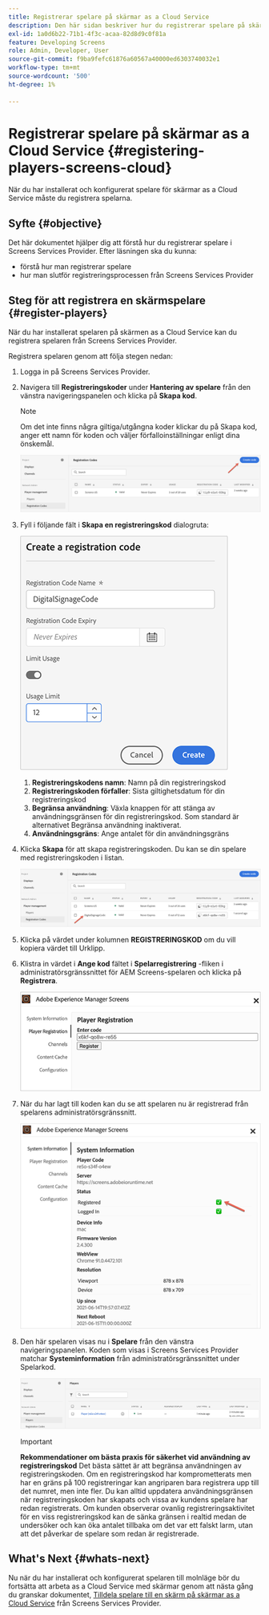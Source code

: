 ```yaml
---
title: Registrerar spelare på skärmar as a Cloud Service
description: Den här sidan beskriver hur du registrerar spelare på skärmar as a Cloud Service.
exl-id: 1a0d6b22-71b1-4f3c-acaa-82d8d9c0f81a
feature: Developing Screens
role: Admin, Developer, User
source-git-commit: f9ba9fefc61876a60567a40000ed6303740032e1
workflow-type: tm+mt
source-wordcount: '500'
ht-degree: 1%

---
```


# Registrerar spelare på skärmar as a Cloud Service {#registering-players-screens-cloud}

När du har installerat och konfigurerat spelare för skärmar as a Cloud Service måste du registrera spelarna.

## Syfte {#objective}

Det här dokumentet hjälper dig att förstå hur du registrerar spelare i Screens Services Provider. Efter läsningen ska du kunna:

* förstå hur man registrerar spelare
* hur man slutför registreringsprocessen från Screens Services Provider

## Steg för att registrera en skärmspelare {#register-players}

När du har installerat spelaren på skärmen as a Cloud Service kan du registrera spelaren från Screens Services Provider.

Registrera spelaren genom att följa stegen nedan:

1. Logga in på Screens Services Provider.

1. Navigera till **Registreringskoder** under **Hantering av spelare** från den vänstra navigeringspanelen och klicka på **Skapa kod**.

   >[!NOTE]
   >Om det inte finns några giltiga/utgångna koder klickar du på Skapa kod, anger ett namn för koden och väljer förfalloinställningar enligt dina önskemål.

   ![bild](/help/screens-cloud/assets/player/register-player1.png)

1. Fyll i följande fält i **Skapa en registreringskod** dialogruta:

   ![bild](/help/screens-cloud/assets/player/register-player2.png)

   1. **Registreringskodens namn**: Namn på din registreringskod
   1. **Registreringskoden förfaller**: Sista giltighetsdatum för din registreringskod
   1. **Begränsa användning**: Växla knappen för att stänga av användningsgränsen för din registreringskod. Som standard är alternativet Begränsa användning inaktiverat.
   1. **Användningsgräns**: Ange antalet för din användningsgräns

1. Klicka **Skapa** för att skapa registreringskoden. Du kan se din spelare med registreringskoden i listan.

   ![bild](/help/screens-cloud/assets/player/register-player3.png)

1. Klicka på värdet under kolumnen **REGISTRERINGSKOD**  om du vill kopiera värdet till Urklipp.

1. Klistra in värdet i **Ange kod** fältet i **Spelarregistrering** -fliken i administratörsgränssnittet för AEM Screens-spelaren och klicka på **Registrera**.

   ![bild](/help/screens-cloud/assets/player/register-player4.png)


1. När du har lagt till koden kan du se att spelaren nu är registrerad från spelarens administratörsgränssnitt.

   ![bild](/help/screens-cloud/assets/player/register-player5.png)

1. Den här spelaren visas nu i **Spelare** från den vänstra navigeringspanelen. Koden som visas i Screens Services Provider matchar **Systeminformation** från administratörsgränssnittet under Spelarkod.

   ![bild](/help/screens-cloud/assets/player/register-player6.png)

   >[!IMPORTANT]
   >**Rekommendationer om bästa praxis för säkerhet vid användning av registreringskod**
   >Det bästa sättet är att begränsa användningen av registreringskoden. Om en registreringskod har komprometterats men har en gräns på 100 registreringar kan angriparen bara registrera upp till det numret, men inte fler. Du kan alltid uppdatera användningsgränsen när registreringskoden har skapats och vissa av kundens spelare har redan registrerats. Om kunden observerar ovanlig registreringsaktivitet för en viss registreringskod kan de sänka gränsen i realtid medan de undersöker och kan öka antalet tillbaka om det var ett falskt larm, utan att det påverkar de spelare som redan är registrerade.


## What&#39;s Next {#whats-next}

Nu när du har installerat och konfigurerat spelaren till molnläge bör du fortsätta att arbeta as a Cloud Service med skärmar genom att nästa gång du granskar dokumentet, [Tilldela spelare till en skärm på skärmar as a Cloud Service](/help/screens-cloud/managing-players-registration/assigning-player-display.md) från Screens Services Provider.
